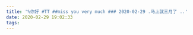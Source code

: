 ```yaml
---
title: '%你好 #TT ##miss you very much ### 2020-02-29 .马上就三月了 ..'
date: 2020-02-29 19:02:33
tags:
---
```

